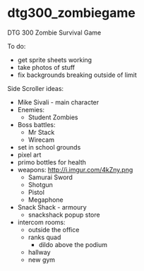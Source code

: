 # dtg300_zombiegame
DTG 300 Zombie Survival Game

To do:
 - get sprite sheets working
 - take photos of stuff
 - fix backgrounds breaking outside of limit
 
Side Scroller 
ideas:
- Mike Sivali - main character
- Enemies:
	- Student Zombies
- Boss battles:
	- Mr Stack
	- Wirecam
- set in school grounds
- pixel art
- primo bottles for health
- weapons: http://i.imgur.com/4kZny.png
	- Samurai Sword
	- Shotgun
	- Pistol
	- Megaphone
- Snack Shack - armoury
	- snackshack popup store
- intercom
rooms:
	- outside the office
	- ranks quad
		- dildo above the podium
	- hallway 
	- new gym

